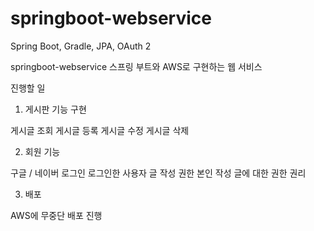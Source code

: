 # springboot-webservice
Spring Boot, Gradle, JPA, OAuth 2

springboot-webservice
스프링 부트와 AWS로 구현하는 웹 서비스

진행할 일

1. 게시판 기능 구현

게시글 조회
게시글 등록
게시글 수정
게시글 삭제

2. 회원 기능

구글 / 네이버 로그인
로그인한 사용자 글 작성 권한
본인 작성 글에 대한 권한 권리


3. 배포

AWS에 무중단 배포 진행
